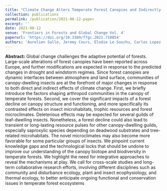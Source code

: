 ```yaml
---
title: "Climate Change Alters Temperate Forest Canopies and Indirectly Reshapes Arthropod Communities"
collection: publications
permalink: /publication/2021-08-12-paper
excerpt: ''
date: 2021-08-12
venue: 'Frontiers in Forests and Global Change Vol. 4'
paperurl: 'https://doi.org/10.3389/ffgc.2021.710854'
authors: 'Aurelien Salle, Jeremy Cours, Elodie Le Souchu, Carlos Lopez-Vaamonde, Sylvain Pincebourde, Christophe Bouget'
---
```


**Abstract:** Global change challenges the adaptive potential of forests. Large-scale alterations of forest canopies have been reported across Europe, and further modifications are expected in response to the predicted changes in drought and windstorm regimes. Since forest canopies are dynamic interfaces between atmosphere and land surface, communities of canopy-dwelling insects are at the forefront of major changes in response to both direct and indirect effects of climate change. First, we briefly introduce the factors shaping arthropod communities in the canopy of temperate forests. Second, we cover the significant impacts of a forest decline on canopy structure and functioning, and more specifically its contrasted effects on insect microhabitats, trophic resources and forest microclimates. Deleterious effects may be expected for several guilds of leaf-dwelling insects. Nonetheless, a forest decline could also lead to transient or long-lasting resource pulses for other canopy-dwelling guilds, especially saproxylic species depending on deadwood substrates and tree-related microhabitats. The novel microclimates may also become more favorable for some particular groups of insects. We pinpoint current knowledge gaps and the technological locks that should be undone to improve our understanding of the canopy biotope and biodiversity in temperate forests. We highlight the need for integrative approaches to reveal the mechanisms at play. We call for cross-scale studies and long-term collaborative research efforts, involving different disciplines such as community and disturbance ecology, plant and insect ecophysiology, and thermal ecology, to better anticipate ongoing functional and conservation issues in temperate forest ecosystems